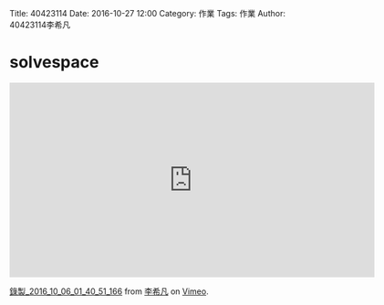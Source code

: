 Title: 40423114
Date: 2016-10-27 12:00
Category: 作業
Tags: 作業
Author: 40423114李希凡

solvespace
===

<!-- PELICAN_END_SUMMARY -->

<iframe src="https://player.vimeo.com/video/185684438" width="640" height="341" frameborder="0" webkitallowfullscreen mozallowfullscreen allowfullscreen></iframe>
<p><a href="https://vimeo.com/185684438">錄製_2016_10_06_01_40_51_166</a> from <a href="https://vimeo.com/user44207235">李希凡</a> on <a href="https://vimeo.com">Vimeo</a>.</p>


